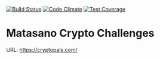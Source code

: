[![Build Status](https://travis-ci.org/msoltysik/matasano-crypto-challenges.svg?branch=master)](https://travis-ci.org/msoltysik/matasano-crypto-challenges)
[![Code Climate](https://codeclimate.com/github/msoltysik/matasano-crypto-challenges/badges/gpa.svg)](https://codeclimate.com/github/msoltysik/matasano-crypto-challenges)
[![Test Coverage](https://codeclimate.com/github/msoltysik/matasano-crypto-challenges/badges/coverage.svg)](https://codeclimate.com/github/msoltysik/matasano-crypto-challenges/coverage)

Matasano Crypto Challenges
==========================
URL: https://cryptopals.com/
